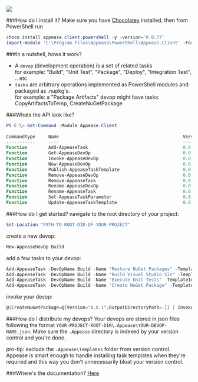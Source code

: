 ![](https://ci.appveyor.com/api/projects/status/i7bjw9a3u0g35spc?svg=true)

###How do I install it?
Make sure you have [Chocolatey](https://chocolatey.org) installed, then from PowerShell run
```POWERSHELL
choco install appease.client.powershell -y -version='0.0.77'
import-module 'C:\Program Files\Appease\PowerShell\Appease.Client' -Force
```
###In a nutshell, hows it work?
- A `devop` (development operation) is a set of related tasks  
  for example: "Build", "Unit Test", "Package", "Deploy", "Integration Test", .. etc
- `tasks` are arbitrary operations implemented as PowerShell modules and packaged as .nupkg's.    
  for example: a "Package Artifacts" devop might have tasks: CopyArtifactsToTemp, CreateNuGetPackage

###Whats the API look like?
```PowerShell
PS C:\> Get-Command -Module Appease.Client
 
CommandType     Name                                               Version    Source
-----------     ----                                               -------    ------
Function        Add-AppeaseTask                                    0.0.77     Appease.Client
Function        Get-AppeaseDevOp                                   0.0.77     Appease.Client
Function        Invoke-AppeaseDevOp                                0.0.77     Appease.Client
Function        New-AppeaseDevOp                                   0.0.77     Appease.Client
Function        Publish-AppeaseTaskTemplate                        0.0.77     Appease.Client
Function        Remove-AppeaseDevOp                                0.0.77     Appease.Client
Function        Remove-AppeaseTask                                 0.0.77     Appease.Client
Function        Rename-AppeaseDevOp                                0.0.77     Appease.Client
Function        Rename-AppeaseTask                                 0.0.77     Appease.Client
Function        Set-AppeaseTaskParameter                           0.0.77     Appease.Client
Function        Update-AppeaseTaskTemplate                         0.0.77     Appease.Client
```

###How do I get started?
navigate to the root directory of your project:
```PowerShell
Set-Location "PATH-TO-ROOT-DIR-OF-YOUR-PROJECT"
```
create a new devop:
```PowerShell
New-AppeaseDevOp Build
```
add a few tasks to your devop:
```PowerShell
Add-AppeaseTask -DevOpName Build -Name "Restore NuGet Packages" -TemplateId RestoreNuGetPackages
Add-AppeaseTask -DevOpName Build -Name "Build Visual Studio Sln" -TemplateId BuildVisualStudioSln
Add-AppeaseTask -DevOpName Build -Name "Execute Unit Tests" -TemplateId InvokeVSTestConsole
Add-AppeaseTask -DevOpName Build -Name "Create NuGet Package" -TemplateId CreateNuGetPackage
```
invoke your devop:
```PowerShell
@{CreateNuGetPackage=@{Version="0.0.1";OutputDirectoryPath=.}} | Invoke-AppeaseDevOp Build
```

###How do I distribute my devops?
Your devops are stored in json files following the format `YOUR-PROJECT-ROOT-DIR\.Appease\YOUR-DEVOP-NAME.json`. Make sure the `.Appease` directory is indexed by your version control and you're done.

pro-tip: exclude the `.Appease\Templates` folder from version control. Appease is smart enough to handle installing task templates when they're required and this way you don't unnecessarily bloat your version control. 

###Where's the documentation?
[Here](Docs)
